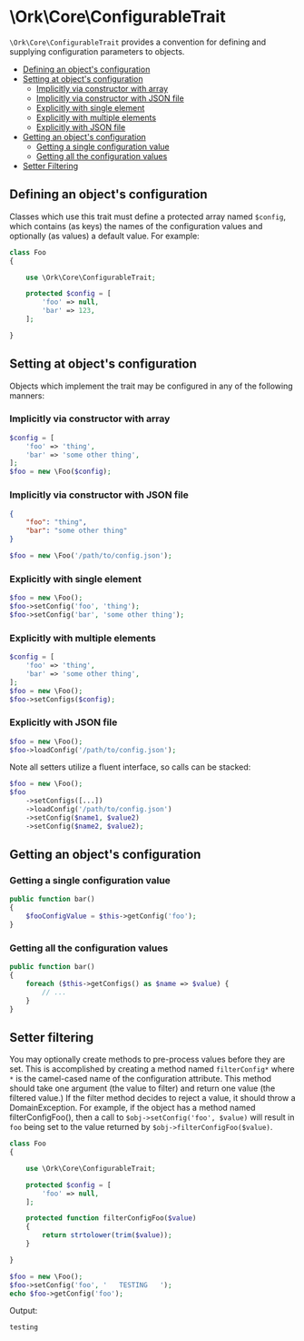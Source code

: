 # \Ork\Core\ConfigurableTrait

`\Ork\Core\ConfigurableTrait` provides a convention for defining and supplying
configuration parameters to objects.

* [Defining an object's configuration](#defining-an-objects-configuration)
* [Setting at object's configuration](#setting-at-objects-configuration)
  * [Implicitly via constructor with array](#implicitly-via-constructor-with-array)
  * [Implicitly via constructor with JSON file](#implicitly-via-constructor-with-json-file)
  * [Explicitly with single element](#explicitly-with-single-element)
  * [Explicitly with multiple elements](#explicitly-with-multiple-elements)
  * [Explicitly with JSON file](#explicitly-with-json-file)
* [Getting an object's configuration](#getting-an-objects-configuration)
  * [Getting a single configuration value](#getting-a-single-configuration-value)
  * [Getting all the configuration values](#getting-all-the-configuration-values)
* [Setter Filtering](#setter-filtering)

## Defining an object's configuration

Classes which use this trait must define a protected array named `$config`,
which contains (as keys) the names of the configuration values and optionally
(as values) a default value. For example:

```php
class Foo
{

    use \Ork\Core\ConfigurableTrait;

    protected $config = [
        'foo' => null,
        'bar' => 123,
    ];

}
```

## Setting at object's configuration

Objects which implement the trait may be configured in any of the following manners:

### Implicitly via constructor with array

```php
$config = [
    'foo' => 'thing',
    'bar' => 'some other thing',
];
$foo = new \Foo($config);
```

### Implicitly via constructor with JSON file

```json
{
    "foo": "thing",
    "bar": "some other thing"
}
```

```php
$foo = new \Foo('/path/to/config.json');
```

### Explicitly with single element

```php
$foo = new \Foo();
$foo->setConfig('foo', 'thing');
$foo->setConfig('bar', 'some other thing');
```

### Explicitly with multiple elements

```php
$config = [
    'foo' => 'thing',
    'bar' => 'some other thing',
];
$foo = new \Foo();
$foo->setConfigs($config);
```

### Explicitly with JSON file

```php
$foo = new \Foo();
$foo->loadConfig('/path/to/config.json');
```

Note all setters utilize a fluent interface, so calls can be stacked:

```php
$foo = new \Foo();
$foo
    ->setConfigs([...])
    ->loadConfig('/path/to/config.json')
    ->setConfig($name1, $value2)
    ->setConfig($name2, $value2);
```

## Getting an object's configuration

### Getting a single configuration value

```php
public function bar()
{
    $fooConfigValue = $this->getConfig('foo');
}
```

### Getting all the configuration values

```php
public function bar()
{
    foreach ($this->getConfigs() as $name => $value) {
        // ...
    }
}
```

## Setter filtering

You may optionally create methods to pre-process values before they are set. This
is accomplished by creating a method named `filterConfig*` where `*` is the
camel-cased name of the configuration attribute. This method should take one
argument (the value to filter) and return one value (the filtered value.) If the
filter method decides to reject a value, it should throw a DomainException. For
example, if the object has a method named filterConfigFoo(), then a call to
`$obj->setConfig('foo', $value)` will result in `foo` being set to the value
returned by `$obj->filterConfigFoo($value)`.

```php
class Foo
{

    use \Ork\Core\ConfigurableTrait;

    protected $config = [
        'foo' => null,
    ];

    protected function filterConfigFoo($value)
    {
        return strtolower(trim($value));
    }

}

$foo = new \Foo();
$foo->setConfig('foo', '   TESTING   ');
echo $foo->getConfig('foo');
```

Output:

    testing
